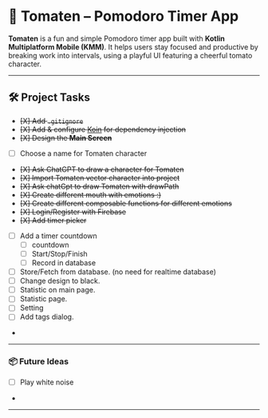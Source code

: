 # 🍅 Tomaten – Pomodoro Timer App


**Tomaten** is a fun and simple Pomodoro timer app built with **Kotlin Multiplatform Mobile (KMM)**.
It helps users stay focused and productive by breaking work into intervals, using a playful UI featuring a cheerful tomato character.


---

## 🛠️ Project Tasks

- ~~[X] Add `.gitignore`~~
- ~~[X] Add & configure [Koin](https://insert-koin.io) for dependency injection~~
- ~~[X] Design the **Main Screen**~~
- [ ] Choose a name for Tomaten character 
- ~~[X] Ask ChatGPT to draw a character for Tomaten~~
- ~~[X] Import Tomaten vector character into project~~
- ~~[X] Ask chatGpt to draw Tomaten with drawPath~~
- ~~[X] Create different mouth with emotions :)~~
- ~~[X] Create different composable functions for different emotions~~
- ~~[X] Login/Register with Firebase~~
- ~~[X] Add timer picker~~
- [ ] Add a timer countdown
  - [ ] countdown
  - [ ] Start/Stop/Finish
  - [ ] Record in database
- [ ] Store/Fetch from database. (no need for realtime database)
- [ ] Change design to black.
- [ ] Statistic on main page.
- [ ] Statistic page.
- [ ] Setting
- [ ] Add tags dialog.
- 

---

### 📦 Future Ideas
- [ ] Play white noise
- 

---

